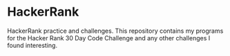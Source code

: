 # HackerRank
HackerRank practice and challenges.
This repository contains my programs for the Hacker Rank 30 Day Code Challenge and any other challenges I found interesting.
